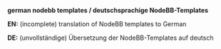 **german nodebb templates / deutschsprachige NodeBB-Templates**

**EN:** (incomplete) translation of NodeBB templates to German

**DE:** (unvollständige) Übersetzung der NodeBB-Templates auf deutsch
